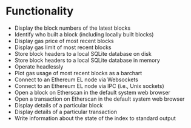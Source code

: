 # Functionality #

 - Display the block numbers of the latest blocks
 - Identify who built a block (including locally built blocks)
 - Display gas price of most recent blocks
 - Display gas limit of most recent blocks
 - Store block headers to a local SQLite database on disk
 - Store block headers to a local SQLite database in memory
 - Operate headlessly
 - Plot gas usage of most recent blocks as a barchart
 - Connect to an Ethereum EL node via Websockets
 - Connect to an Ethereum EL node via IPC (i.e., Unix sockets)
 - Open a block on Etherscan in the default system web browser
 - Open a transaction on Etherscan in the default system web browser
 - Display details of a particular block
 - Display details of a particular transaction
 - Write information about the state of the index to standard output

